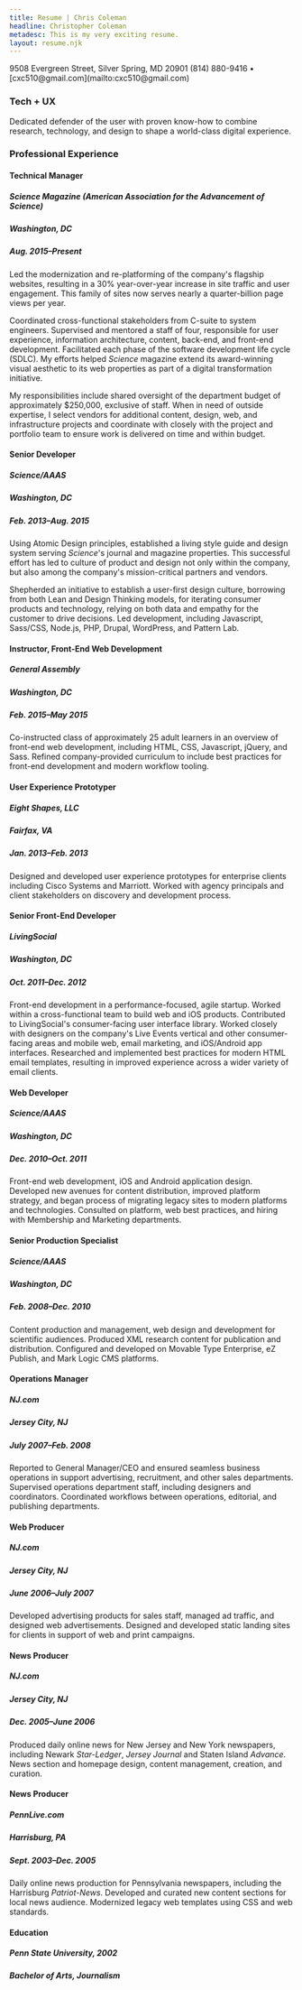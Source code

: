 ```yaml
---
title: Resume | Chris Coleman
headline: Christopher Coleman
metadesc: This is my very exciting resume.
layout: resume.njk
---
```


<div class="resume__head">
  9508 Evergreen Street, Silver Spring, MD 20901  
  (814) 880-9416 • [cxc510@gmail.com](mailto:cxc510@gmail.com)
</div>

### Tech + UX

Dedicated defender of the user with proven know-how to combine research, technology, and design to shape a world-class digital experience.

### Professional Experience

#### Technical Manager

##### *Science* Magazine (American Association for the Advancement of Science)
##### Washington, DC
##### Aug. 2015–Present

Led the modernization and re-platforming of the company's flagship websites, resulting in a 30% year-over-year increase in site traffic and user engagement. This family of sites now serves nearly a quarter-billion page views per year.

Coordinated cross-functional stakeholders from C-suite to system engineers. Supervised and mentored a staff of four, responsible for user experience, information architecture, content, back-end, and front-end development. Facilitated each phase of the software development life cycle (SDLC). My efforts helped *Science* magazine extend its award-winning visual aesthetic to its web properties as part of a digital transformation initiative.

My responsibilities include shared oversight of the department budget of approximately $250,000, exclusive of staff. When in need of outside expertise, I select vendors for additional content, design, web, and infrastructure projects and coordinate with closely with the project and portfolio team to ensure work is delivered on time and within budget.

#### Senior Developer

##### *Science*/AAAS
##### Washington, DC
##### Feb. 2013–Aug. 2015

Using Atomic Design principles, established a living style guide and design system serving *Science*'s journal and magazine properties. This successful effort has led to culture of product and design not only within the company, but also among the company's mission-critical partners and vendors.

Shepherded an initiative to establish a user-first design culture, borrowing from both Lean and Design Thinking models, for iterating consumer products and technology, relying on both data and empathy for the customer to drive decisions. Led development, including Javascript, Sass/CSS, Node.js, PHP, Drupal, WordPress, and Pattern Lab.

#### Instructor, Front-End Web Development

##### General Assembly
##### Washington, DC
##### Feb. 2015–May 2015

Co-instructed class of approximately 25 adult learners in an overview of front-end web development, including HTML, CSS, Javascript, jQuery, and Sass. Refined company-provided curriculum to include best practices for front-end development and modern workflow tooling.

#### User Experience Prototyper

##### Eight Shapes, LLC
##### Fairfax, VA
##### Jan. 2013–Feb. 2013  

Designed and developed user experience prototypes for enterprise clients including Cisco Systems and Marriott. Worked with agency principals and client stakeholders on discovery and development process.

#### Senior Front-End Developer

##### LivingSocial
##### Washington, DC
##### Oct. 2011–Dec. 2012  

Front-end development in a performance-focused, agile startup. Worked within a cross-functional team to build web and iOS products. Contributed to LivingSocial's consumer-facing user interface library. Worked closely with designers on the company's Live Events vertical and other consumer-facing areas and mobile web, email marketing, and iOS/Android app interfaces. Researched and implemented best practices for modern HTML email templates, resulting in improved experience across a wider variety of email clients.

#### Web Developer

##### *Science*/AAAS
##### Washington, DC
##### Dec. 2010–Oct. 2011  

Front-end web development, iOS and Android application design. Developed new avenues for content distribution, improved platform strategy, and began process of migrating legacy sites to modern platforms and technologies. Consulted on platform, web best practices, and hiring with Membership and Marketing departments.

#### Senior Production Specialist

##### *Science*/AAAS
##### Washington, DC
##### Feb. 2008–Dec. 2010  

Content production and management, web design and development for scientific audiences. Produced XML research content for publication and distribution. Configured and developed on Movable Type Enterprise, eZ Publish, and Mark Logic CMS platforms.

#### Operations Manager

##### NJ.com
##### Jersey City, NJ
##### July 2007–Feb. 2008

Reported to General Manager/CEO and ensured seamless business operations in support advertising, recruitment, and other sales departments. Supervised operations department staff, including designers and coordinators. Coordinated workflows between operations, editorial, and publishing departments.

#### Web Producer

##### NJ.com
##### Jersey City, NJ
##### June 2006–July 2007

Developed advertising products for sales staff, managed ad traffic, and designed web advertisements. Designed and developed static landing sites for clients in support of web and print campaigns.

#### News Producer

##### NJ.com
##### Jersey City, NJ
##### Dec. 2005–June 2006

Produced daily online news for New Jersey and New York newspapers, including Newark *Star-Ledger*, *Jersey Journal* and Staten Island *Advance*. News section and homepage design, content management, creation, and curation.

#### News Producer

##### PennLive.com
##### Harrisburg, PA
##### Sept. 2003–Dec. 2005  

Daily online news production for Pennsylvania newspapers, including the Harrisburg *Patriot-News*. Developed and curated new content sections for local news audience. Modernized legacy web templates using CSS and web standards.

#### Education

##### Penn State University, 2002  
##### Bachelor of Arts, Journalism
